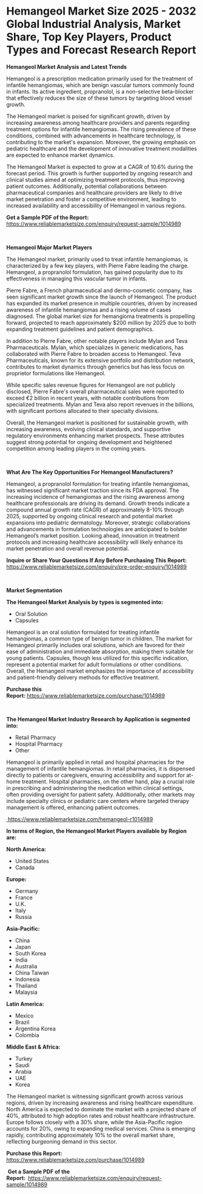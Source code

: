 <p><h1>Hemangeol Market Size 2025 - 2032 Global Industrial Analysis, Market Share, Top Key Players, Product Types and Forecast Research Report</h1></p><p><strong>Hemangeol Market Analysis and Latest Trends</strong></p>
<p><p>Hemangeol is a prescription medication primarily used for the treatment of infantile hemangiomas, which are benign vascular tumors commonly found in infants. Its active ingredient, propranolol, is a non-selective beta-blocker that effectively reduces the size of these tumors by targeting blood vessel growth.</p><p>The Hemangeol market is poised for significant growth, driven by increasing awareness among healthcare providers and parents regarding treatment options for infantile hemangiomas. The rising prevalence of these conditions, combined with advancements in healthcare technology, is contributing to the market's expansion. Moreover, the growing emphasis on pediatric healthcare and the development of innovative treatment modalities are expected to enhance market dynamics.</p><p>The Hemangeol Market is expected to grow at a CAGR of 10.6% during the forecast period. This growth is further supported by ongoing research and clinical studies aimed at optimizing treatment protocols, thus improving patient outcomes. Additionally, potential collaborations between pharmaceutical companies and healthcare providers are likely to drive market penetration and foster a competitive environment, leading to increased availability and accessibility of Hemangeol in various regions.</p></p>
<p><strong>Get a Sample PDF of the Report:&nbsp;</strong> <a href="https://www.reliablemarketsize.com/enquiry/request-sample/1014989?utm_campaign=1888&utm_medium=2&utm_source=Github&utm_content=ia&utm_term=17042025&utm_id=hemangeol">https://www.reliablemarketsize.com/enquiry/request-sample/1014989</a></p>
<p>&nbsp;</p>
<p><strong>Hemangeol Major Market Players</strong></p>
<p><p>The Hemangeol market, primarily used to treat infantile hemangiomas, is characterized by a few key players, with Pierre Fabre leading the charge. Hemangeol, a propranolol formulation, has gained popularity due to its effectiveness in managing this vascular tumor in infants.</p><p>Pierre Fabre, a French pharmaceutical and dermo-cosmetic company, has seen significant market growth since the launch of Hemangeol. The product has expanded its market presence in multiple countries, driven by increased awareness of infantile hemangiomas and a rising volume of cases diagnosed. The global market size for hemangioma treatments is propelling forward, projected to reach approximately $200 million by 2025 due to both expanding treatment guidelines and patient demographics.</p><p>In addition to Pierre Fabre, other notable players include Mylan and Teva Pharmaceuticals. Mylan, which specializes in generic medications, has collaborated with Pierre Fabre to broaden access to Hemangeol. Teva Pharmaceuticals, known for its extensive portfolio and distribution network, contributes to market dynamics through generics but has less focus on proprietor formulations like Hemangeol.</p><p>While specific sales revenue figures for Hemangeol are not publicly disclosed, Pierre Fabre's overall pharmaceutical sales were reported to exceed €2 billion in recent years, with notable contributions from specialized treatments. Mylan and Teva also report revenues in the billions, with significant portions allocated to their specialty divisions.</p><p>Overall, the Hemangeol market is positioned for sustainable growth, with increasing awareness, evolving clinical standards, and supportive regulatory environments enhancing market prospects. These attributes suggest strong potential for ongoing development and heightened competition among leading players in the coming years.</p></p>
<p>&nbsp;</p>
<p><strong>What Are The Key Opportunities For Hemangeol Manufacturers?</strong></p>
<p><p>Hemangeol, a propranolol formulation for treating infantile hemangiomas, has witnessed significant market traction since its FDA approval. The increasing incidence of hemangiomas and the rising awareness among healthcare professionals are driving its demand. Growth trends indicate a compound annual growth rate (CAGR) of approximately 8-10% through 2025, supported by ongoing clinical research and potential market expansions into pediatric dermatology. Moreover, strategic collaborations and advancements in formulation technologies are anticipated to bolster Hemangeol’s market position. Looking ahead, innovation in treatment protocols and increasing healthcare accessibility will likely enhance its market penetration and overall revenue potential.</p></p>
<p><strong>Inquire or Share Your Questions If Any Before Purchasing This Report:</strong> <a href="https://www.reliablemarketsize.com/enquiry/pre-order-enquiry/1014989?utm_campaign=1888&utm_medium=2&utm_source=Github&utm_content=ia&utm_term=17042025&utm_id=hemangeol">https://www.reliablemarketsize.com/enquiry/pre-order-enquiry/1014989</a></p>
<p>&nbsp;</p>
<p><strong>Market Segmentation</strong></p>
<p><strong>The Hemangeol Market Analysis by types is segmented into:</strong></p>
<p><ul><li>Oral Solution</li><li>Capsules</li></ul></p>
<p><p>Hemangeol is an oral solution formulated for treating infantile hemangiomas, a common type of benign tumor in children. The market for Hemangeol primarily includes oral solutions, which are favored for their ease of administration and immediate absorption, making them suitable for young patients. Capsules, though less utilized for this specific indication, represent a potential market for adult formulations or other conditions. Overall, the Hemangeol market emphasizes the importance of accessibility and patient-friendly delivery methods for effective treatment.</p></p>
<p><strong>Purchase this Report:&nbsp;</strong><a href="https://www.reliablemarketsize.com/purchase/1014989?utm_campaign=1888&utm_medium=2&utm_source=Github&utm_content=ia&utm_term=17042025&utm_id=hemangeol">https://www.reliablemarketsize.com/purchase/1014989</a></p>
<p>&nbsp;</p>
<p><strong>The Hemangeol Market Industry Research by Application is segmented into:</strong></p>
<p><ul><li>Retail Pharmacy</li><li>Hospital Pharmacy</li><li>Other</li></ul></p>
<p><p>Hemangeol is primarily applied in retail and hospital pharmacies for the management of infantile hemangiomas. In retail pharmacies, it is dispensed directly to patients or caregivers, ensuring accessibility and support for at-home treatment. Hospital pharmacies, on the other hand, play a crucial role in prescribing and administering the medication within clinical settings, often providing oversight for patient safety. Additionally, other markets may include specialty clinics or pediatric care centers where targeted therapy management is offered, enhancing patient outcomes.</p></p>
<p><a href="https://www.reliablemarketsize.com/hemangeol-r1014989?utm_campaign=1888&utm_medium=2&utm_source=Github&utm_content=ia&utm_term=17042025&utm_id=hemangeol">&nbsp;https://www.reliablemarketsize.com/hemangeol-r1014989</a></p>
<p><strong>In terms of Region, the Hemangeol Market Players available by Region are:</strong></p>
<p>
    <p> <strong> North America: </strong>
        <ul>
            <li>United States</li>
            <li>Canada</li>
        </ul>
        </p> 
    <p> <strong> Europe: </strong>
        <ul>
            <li>Germany</li>
            <li>France</li>
            <li>U.K.</li>
            <li>Italy</li>
            <li>Russia</li>
        </ul>
        </p> 
    <p> <strong> Asia-Pacific: </strong>
        <ul>
            <li>China</li>
            <li>Japan</li>
            <li>South Korea</li>
            <li>India</li>
            <li>Australia</li>
            <li>China Taiwan</li>
            <li>Indonesia</li>
            <li>Thailand</li>
            <li>Malaysia</li>
        </ul>
        </p> 
    <p> <strong> Latin America: </strong>
        <ul>
            <li>Mexico</li>
            <li>Brazil</li>
            <li>Argentina Korea</li>
            <li>Colombia</li>
        </ul>
        </p> 
    <p> <strong> Middle East & Africa: </strong>
        <ul>
            <li>Turkey</li>
            <li>Saudi</li>
            <li>Arabia</li>
            <li>UAE</li>
            <li>Korea</li>
        </ul>
    </p>
    </p>
<p><p>The Hemangeol market is witnessing significant growth across various regions, driven by increasing awareness and rising healthcare expenditure. North America is expected to dominate the market with a projected share of 40%, attributed to high adoption rates and robust healthcare infrastructure. Europe follows closely with a 30% share, while the Asia-Pacific region accounts for 20%, owing to expanding medical services. China is emerging rapidly, contributing approximately 10% to the overall market share, reflecting burgeoning demand in this sector.</p></p>
<p><strong>Purchase this Report: </strong><a href="https://www.reliablemarketsize.com/purchase/1014989?utm_campaign=1888&utm_medium=2&utm_source=Github&utm_content=ia&utm_term=17042025&utm_id=hemangeol">https://www.reliablemarketsize.com/purchase/1014989</a></p>
<p>&nbsp;<strong>Get a Sample PDF of the Report:&nbsp;&nbsp;</strong><a href="https://www.reliablemarketsize.com/enquiry/request-sample/1014989?utm_campaign=1888&utm_medium=2&utm_source=Github&utm_content=ia&utm_term=17042025&utm_id=hemangeol">https://www.reliablemarketsize.com/enquiry/request-sample/1014989</a></p>
<p><strong></strong></p>
<p><p></p><p></p><p></p></p>